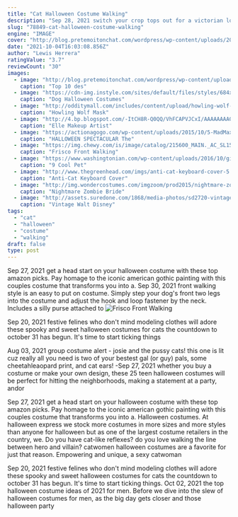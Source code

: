 ```yaml
---
title: "Cat Halloween Costume Walking"
description: "Sep 28, 2021 switch your crop tops out for a victorian look and some big cat eyeglasses.  A sexy maid is a cliche halloween costume, Sky walking. Colourpop.Com. $20.00 shop now."
slug: "78849-cat-halloween-costume-walking"
engine: "IMAGE"
cover: "http://blog.pretemoitonchat.com/wordpress/wp-content/uploads/2014/10/2.-2BTaco.jpg"
date: "2021-10-04T16:03:08.856Z"
author: "Lewis Herrera"
ratingValue: "3.7"
reviewCount: "30"
images:
  - image: "http://blog.pretemoitonchat.com/wordpress/wp-content/uploads/2014/10/2.-2BTaco.jpg"
    caption: "Top 10 des"
  - image: "https://cdn-img.instyle.com/sites/default/files/styles/684xflex/public/1506453633/092617-dog-costume-mermaid-embed.jpg?itok=nIVPVvYz"
    caption: "Dog Halloween Costumes"
  - image: "http://odditymall.com/includes/content/upload/howling-wolf-mask-3758.jpg"
    caption: "Howling Wolf Mask"
  - image: "http://4.bp.blogspot.com/-ItCH8R-Q0QQ/VhFCAPVJCxI/AAAAAAAAGjk/Qd_pfG-O8UU/s1600/2.jpg"
    caption: "Elle Makeup Artist"
  - image: "https://actionagogo.com/wp-content/uploads/2015/10/5-MadMaxCrow.jpg"
    caption: "HALLOWEEN SPECTACULAR The"
  - image: "https://img.chewy.com/is/image/catalog/215600_MAIN._AC_SL1500_V1595549815_.jpg"
    caption: "Frisco Front Walking"
  - image: "https://www.washingtonian.com/wp-content/uploads/2016/10/gingerbread-pup-dog-costume-5512.jpg"
    caption: "9 Cool Pet"
  - image: "http://www.thegreenhead.com/imgs/anti-cat-keyboard-cover-5.jpg"
    caption: "Anti-Cat Keyboard Cover"
  - image: "http://img.wondercostumes.com/imgzoom/prod2015/nightmare-zombie-bride-girls-costume.jpg"
    caption: "Nightmare Zombie Bride"
  - image: "http://assets.suredone.com/1868/media-photos/sd2720-vintage-walt-disney-snow-white-and-the-seven-dwarfs-dopey-halloween-mask.jpeg"
    caption: "Vintage Walt Disney"
tags:
  - "cat"
  - "halloween"
  - "costume"
  - "walking"
draft: false
type: post
---
```


Sep 27, 2021 get a head start on your halloween costume with these top amazon picks.  Pay homage to the iconic american gothic painting with this couples costume that transforms you into a. Sep 30, 2021 front walking style is an easy to put on costume. Simply step your dog's front two legs into the costume and adjust the hook and loop fastener by the neck. Includes a silly purse attached to
![Frisco Front Walking](https://img.chewy.com/is/image/catalog/215600_MAIN._AC_SL1500_V1595549815_.jpg "Frisco Front Walking")

Sep 20, 2021 festive felines who don&#39;t mind modeling clothes will adore these spooky and sweet halloween costumes for cats the countdown to october 31 has begun. It&#39;s time to start ticking things
<!--inArticleAds-->

<!--galleryOne-->

Aug 03, 2021 group costume alert - josie and the pussy cats! this one is lit cuz really all you need is two of your bestest gal (or guy) pals, some cheetahleaopard print, and cat ears! -Sep 27, 2021 whether you buy a costume or make your own design, these 25 teen halloween costumes will be perfect for hitting the neighborhoods, making a statement at a party, andor
<!--inArticleAds-->

<!--galleryTwo-->

Sep 27, 2021 get a head start on your halloween costume with these top amazon picks.  Pay homage to the iconic american gothic painting with this couples costume that transforms you into a. Halloween costumes. At halloween express we stock more costumes in more sizes and more styles than anyone for halloween but as one of the largest costume retailers in the country, we. Do you have cat-like reflexes? do you love walking the line between hero and villain? catwomen halloween costumes are a favorite for just that reason. Empowering and unique, a sexy catwoman
<!--galleryThree-->

Sep 20, 2021 festive felines who don't mind modeling clothes will adore these spooky and sweet halloween costumes for cats the countdown to october 31 has begun. It's time to start ticking things. Oct 02, 2021 the top halloween costume ideas of 2021 for men. Before we dive into the slew of halloween costumes for men, as the big day gets closer and those halloween party